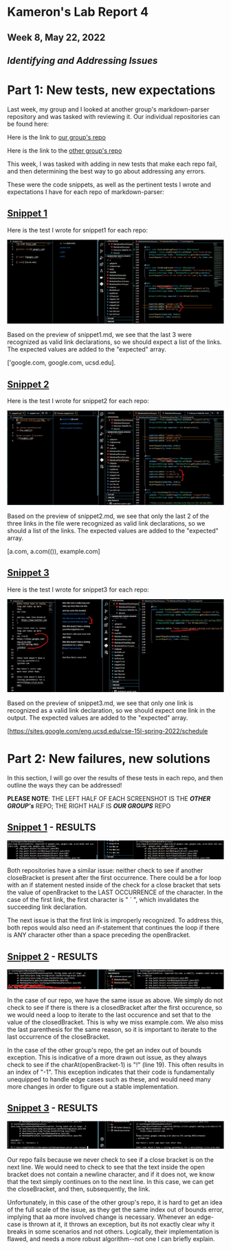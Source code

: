 # Kameron's Lab Report 4
## Week 8, May 22, 2022
## ***Identifying and Addressing Issues***

# **Part 1: New tests, new expectations**

Last week, my group and I looked at another group's markdown-parser repository and was tasked with reviewing it. Our individual repositories can be found here:

Here is the link to [our group's repo](https://github.com/lithicarus/markdown-parser)

Here is the link to the [other group's repo](https://github.com/Hiro-229/markdown-parser.git)

This week, I was tasked with adding in new tests that make each repo fail, and then determining the best way to go about addressing any errors.

These were the code snippets, as well as the pertinent tests I wrote and expectations I have for each repo of markdown-parser:

## [Snippet 1](https://github.com/kgano-ucsd/markdown-parser/blob/main/snippet1.md)
Here is the test I wrote for snippet1 for each repo:

![Image](testSnippet1.png)

Based on the preview of snippet1.md, we see that the last 3 were recognized as valid link declarations, so we should expect a list of the links. The expected values are added to the "expected" array.

['google.com, google.com, ucsd.edu]. 

## [Snippet 2](https://github.com/kgano-ucsd/markdown-parser/blob/main/snippet2.md)

Here is the test I wrote for snippet2 for each repo:

![Image](testSnippet2.png)

Based on the preview of snippet2.md, we see that only the last 2 of the three links in the file were recognized as valid link declarations, so we should a list of the links. The expected values are added to the "expected" array.

[a.com, a.com(()), example.com]

## [Snippet 3](https://github.com/kgano-ucsd/markdown-parser/blob/main/snippet3.md)

Here is the test I wrote for snippet3 for each repo:

![Image](testSnippet3.png)

Based on the preview of snippet3.md, we see that only one link is recognized as a valid link declaration, so we should expect one link in the output. The expected values are added to the "expected" array.

[https://sites.google.com/eng.ucsd.edu/cse-15l-spring-2022/schedule 

# **Part 2: New failures, new solutions**

In this section, I will go over the results of these tests in each repo, and then outline the ways they can be addressed!

**PLEASE NOTE**: THE LEFT HALF OF EACH SCREENSHOT IS THE ***OTHER GROUP's*** REPO; THE RIGHT HALF IS ***OUR GROUPS*** REPO

## [Snippet 1](https://github.com/kgano-ucsd/markdown-parser/blob/main/snippet1.md) - **RESULTS**

![Image](snippet1ResultsReviewLeft.png)

Both repositories have a similar issue: neither check to see if another closeBracket is present after the first occurrence. There could be a for loop with an if statement nested inside of the check for a close bracket that sets the value of openBracket to the LAST OCCURRENCE of the character. In the case of the first link, the first character is " ` ", which invalidates the succeeding link declaration. 

The next issue is that the first link is improperly recognized. To address this, both repos would also need an if-statement that continues the loop if there is ANY character other than a space preceding the openBracket.

## [Snippet 2](https://github.com/kgano-ucsd/markdown-parser/blob/main/snippet2.md) - **RESULTS**

![Image](snippet2ResultsReviewLeft.png)

In the case of our repo, we have the same issue as above. We simply do not check to see if there is there is a closedBracket after the first occurence, so we would need a loop to iterate to the last occurence and set that to the value of the closedBracket. This is why we miss example.com.
We also miss the last parenthesis for the same reason, so it is important to iterate to the last occurrence of the closeBracket.

In the case of the other group's repo, the get an index out of bounds exception. This is indicative of a more drawn out issue, as they always check to see if the charAt(openBracket-1) is "!" (line 19). This often results in an index of "-1". This exception indicates that their code is fundamentally unequipped to handle edge cases such as these, and would need many more changes in order to figure out a stable implementation.

## [Snippet 3](https://github.com/kgano-ucsd/markdown-parser/blob/main/snippet3.md) - **RESULTS**

![Image](snippet3ResultsReviewLeft.png)

Our repo fails because we never check to see if a close bracket is on the next line. We would need to check to see that the text inside the open bracket does not contain a newline character, and if it does not, we know that the text simply continues on to the next line. In this case, we can get the closeBracket, and then, subsequently, the link.

Unfortunately, in this case of the other group's repo, it is hard to get an idea of the full scale of the issue, as they get the same index out of bounds error, implying that aa more involved change is necessary. Whenever an edge-case is thrown at it, it throws an exception, but its not exactly clear why it breaks in some scenarios and not others. Logically, their implementation is flawed, and needs a more robust algorithm--not one I can briefly explain.